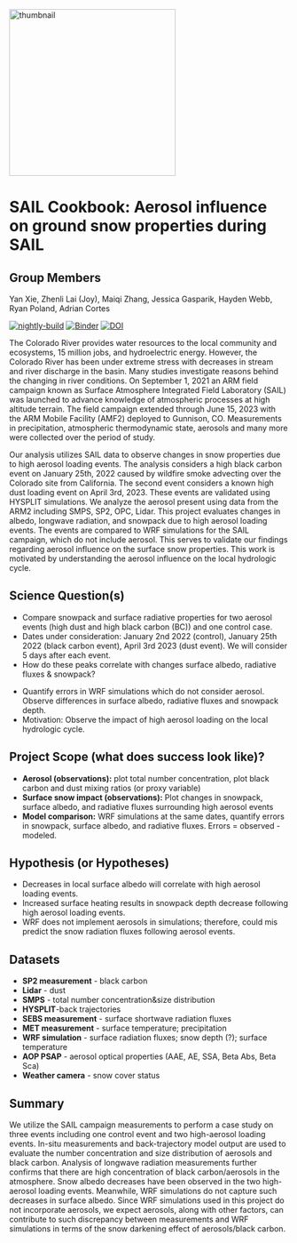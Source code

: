 <img src="notebooks/images/saillogo.png" alt="thumbnail" width="300"/>

# SAIL Cookbook: Aerosol influence on ground snow properties during SAIL

## Group Members
Yan Xie, Zhenli Lai (Joy), Maiqi Zhang, Jessica Gasparik, Hayden Webb, Ryan Poland, Adrian Cortes

[![nightly-build](https://github.com/ProjectPythia/cookbook-template/actions/workflows/nightly-build.yaml/badge.svg)](https://github.com/ProjectPythia/cookbook-template/actions/workflows/nightly-build.yaml)
[![Binder](https://binder.projectpythia.org/badge_logo.svg)](https://binder.projectpythia.org/v2/gh/ProjectPythia/cookbook-template/main?labpath=notebooks)
[![DOI](https://zenodo.org/badge/DOI/10.5281/zenodo.11282356.svg)](https://doi.org/10.5281/zenodo.11282356)

The Colorado River provides water resources to the local community and ecosystems, 15 million jobs, and hydroelectric energy. However, the Colorado River has been under extreme stress with decreases in stream and river discharge in the basin. Many studies investigate reasons behind the changing in river conditions. On September 1, 2021 an ARM field campaign known as Surface Atmosphere Integrated Field Laboratory (SAIL) was launched to advance knowledge of atmospheric processes at high altitude terrain. The field campaign extended through June 15, 2023 with the ARM Mobile Facility (AMF2) deployed to Gunnison, CO. Measurements in precipitation, atmospheric thermodynamic state, aerosols and many more were collected over the period of study. 

Our analysis utilizes SAIL data to observe changes in snow properties due to high aerosol loading events. The analysis considers a high black carbon event on January 25th, 2022 caused by wildfire smoke advecting over the Colorado site from California. The second event considers a known high dust loading event on April 3rd, 2023. These events are validated using HYSPLIT simulations. We analyze the aerosol present using data from the ARM2 including SMPS, SP2, OPC, Lidar. This project evaluates changes in albedo, longwave radiation, and snowpack due to high aerosol loading events. The events are compared to WRF simulations for the SAIL campaign, which do not include aerosol. This serves to validate our findings regarding aerosol influence on the surface snow properties. This work is motivated by understanding the aerosol influence on the local hydrologic cycle. 

## Science Question(s)
- Compare snowpack and surface radiative properties for two aerosol events (high dust and high black carbon (BC)) and one control case.
- Dates under consideration: January 2nd 2022 (control), January 25th 2022 (black carbon event), April 3rd 2023 (dust event). We will consider 5 days after each event.
- How do these peaks correlate with changes surface albedo, radiative fluxes & snowpack?
* Quantify errors in WRF simulations which do not consider aerosol. Observe differences in surface albedo, radiative fluxes and snowpack depth.
* Motivation: Observe the impact of high aerosol loading on the local hydrologic cycle.

## Project Scope (what does success look like)?
* **Aerosol (observations):** plot total number concentration, plot black carbon and dust mixing ratios (or proxy variable)
* **Surface snow impact (observations):** Plot changes in snowpack, surface albedo, and radiative fluxes surrounding high aerosol events
* **Model comparison:** WRF simulations at the same dates, quantify errors in snowpack, surface albedo, and radiative fluxes. Errors = observed - modeled.

## Hypothesis (or Hypotheses)
- Decreases in local surface albedo will correlate with high aerosol loading events. 
- Increased surface heating results in snowpack depth decrease following high aerosol loading events.
- WRF does not implement aerosols in simulations; therefore, could mis predict the snow radiation fluxes following aerosol events.

## Datasets
* **SP2 measurement** - black carbon
* **Lidar** - dust
* **SMPS** - total number concentration&size distribution
* **HYSPLIT**-back trajectories
* **SEBS measurement** - surface shortwave radiation fluxes
* **MET measurement** - surface temperature; precipitation
* **WRF simulation** - surface radiation fluxes; snow depth (?); surface temperature
* **AOP PSAP** - aerosol optical properties (AAE, AE, SSA, Beta Abs, Beta Sca)
* **Weather camera** - snow cover status

## Summary
We utilize the SAIL campaign measurements to perform a case study on three events including one control event and two high-aerosol loading events. In-situ measurements and back-trajectory model output are used to evaluate the number concentration and size distribution of aerosols and black carbon. Analysis of longwave radiation measurements further confirms that there are high concentration of black carbon/aerosols in the atmosphere. Snow albedo decreases have been observed in the two high-aerosol loading events. Meanwhile, WRF simulations do not capture such decreases in surface albedo. Since WRF simulations used in this project do not incorporate aerosols, we expect aerosols, along with other factors, can contribute to such discrepancy between measurements and WRF simulations in terms of the snow darkening effect of aerosols/black carbon.  
